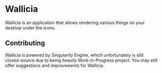 # Wallicia
Wallicia is an application that allows rendering various things on your desktop under the icons.

## Contributing
Wallicia is powered by Singularity Engine, which unfortunately is still closed-source due to being heavily Work-In-Progress project. You may still offer suggestions and improvements for Wallicia.

